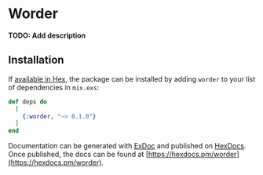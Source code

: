 # Worder

**TODO: Add description**

## Installation

If [available in Hex](https://hex.pm/docs/publish), the package can be installed
by adding `worder` to your list of dependencies in `mix.exs`:

```elixir
def deps do
  [
    {:worder, "~> 0.1.0"}
  ]
end
```

Documentation can be generated with [ExDoc](https://github.com/elixir-lang/ex_doc)
and published on [HexDocs](https://hexdocs.pm). Once published, the docs can
be found at [https://hexdocs.pm/worder](https://hexdocs.pm/worder).

